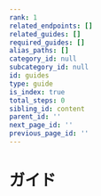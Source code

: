```yaml
---
rank: 1
related_endpoints: []
related_guides: []
required_guides: []
alias_paths: []
category_id: null
subcategory_id: null
id: guides
type: guide
is_index: true
total_steps: 0
sibling_id: content
parent_id: ''
next_page_id: ''
previous_page_id: ''
---
```

# ガイド
